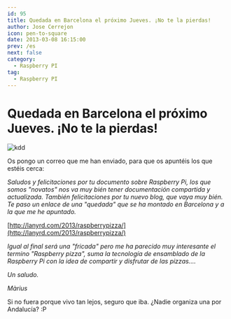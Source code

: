 ```yaml
---
id: 95
title: Quedada en Barcelona el próximo Jueves. ¡No te la pierdas!
author: Jose Cerrejon
icon: pen-to-square
date: 2013-03-08 16:15:00
prev: /es
next: false
category:
  - Raspberry PI
tag:
  - Raspberry PI
---
```


# Quedada en Barcelona el próximo Jueves. ¡No te la pierdas!

![kdd](/images/kddbcn.jpg)

Os pongo un correo que me han enviado, para que os apuntéis los que estéis cerca:

*Saludos y felicitaciones por tu documento sobre Raspberry Pi, los que somos "novatos" nos va muy bién tener documentación compartida y actualizada. También felicitaciones por tu nuevo blog, que vaya muy bién. Te paso un enlace de una "quedada" que se ha montado en Barcelona y a la que me he apuntado.*

[http://lanyrd.com/2013/raspberrypizza/](http://lanyrd.com/2013/raspberrypizza/)

*Igual al final será una "fricada" pero me ha parecido muy interesante el termino "Raspberry pizza", suma la tecnología de ensamblado de la Raspberry Pi con la idea de compartir y disfrutar de las pizzas....*

*Un saludo.*

*Màrius*

Si no fuera porque vivo tan lejos, seguro que iba. ¿Nadie organiza una por Andalucía? :P